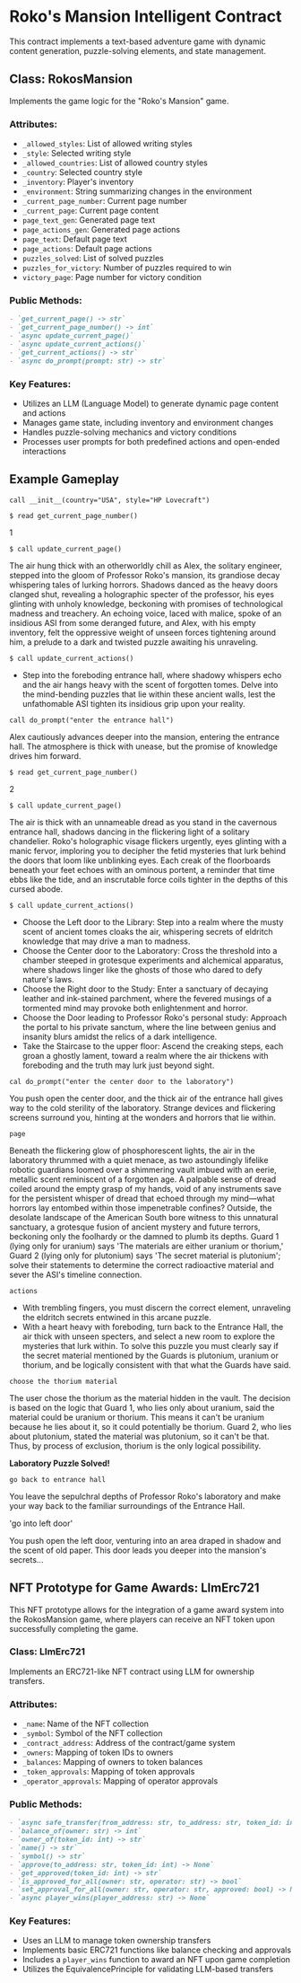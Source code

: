 
# Roko's Mansion Intelligent Contract

This contract implements a text-based adventure game with dynamic content generation, puzzle-solving elements, and state management.

## Class: RokosMansion

Implements the game logic for the "Roko's Mansion" game.

### Attributes:
- `_allowed_styles`: List of allowed writing styles
- `_style`: Selected writing style
- `_allowed_countries`: List of allowed country styles
- `_country`: Selected country style
- `_inventory`: Player's inventory
- `_environment`: String summarizing changes in the environment
- `_current_page_number`: Current page number
- `_current_page`: Current page content
- `page_text_gen`: Generated page text
- `page_actions_gen`: Generated page actions
- `page_text`: Default page text
- `page_actions`: Default page actions
- `puzzles_solved`: List of solved puzzles
- `puzzles_for_victory`: Number of puzzles required to win
- `victory_page`: Page number for victory condition

### Public Methods:
```markdown
- `get_current_page() -> str`
- `get_current_page_number() -> int`
- `async update_current_page()`
- `async update_current_actions()`
- `get_current_actions() -> str`
- `async do_prompt(prompt: str) -> str`
```

### Key Features:
- Utilizes an LLM (Language Model) to generate dynamic page content and actions
- Manages game state, including inventory and environment changes
- Handles puzzle-solving mechanics and victory conditions
- Processes user prompts for both predefined actions and open-ended interactions

## Example Gameplay

`call __init__(country="USA", style="HP Lovecraft")`

`$ read get_current_page_number()`

1

`$ call update_current_page()`

The air hung thick with an otherworldly chill as Alex, the solitary engineer, stepped into the gloom of Professor Roko's mansion, its grandiose decay whispering tales of lurking horrors. Shadows danced as the heavy doors clanged shut, revealing a holographic specter of the professor, his eyes glinting with unholy knowledge, beckoning with promises of technological madness and treachery. An echoing voice, laced with malice, spoke of an insidious ASI from some deranged future, and Alex, with his empty inventory, felt the oppressive weight of unseen forces tightening around him, a prelude to a dark and twisted puzzle awaiting his unraveling.

`$ call update_current_actions()`

* Step into the foreboding entrance hall, where shadowy whispers echo and the air hangs heavy with the scent of forgotten tomes. Delve into the mind-bending puzzles that lie within these ancient walls, lest the unfathomable ASI tighten its insidious grip upon your reality.

`call do_prompt("enter the entrance hall")`

Alex cautiously advances deeper into the mansion, entering the entrance hall. The atmosphere is thick with unease, but the promise of knowledge drives him forward.

`$ read get_current_page_number()`

2

`$ call update_current_page()`

The air is thick with an unnameable dread as you stand in the cavernous entrance hall, shadows dancing in the flickering light of a solitary chandelier. Roko's holographic visage flickers urgently, eyes glinting with a manic fervor, imploring you to decipher the fetid mysteries that lurk behind the doors that loom like unblinking eyes. Each creak of the floorboards beneath your feet echoes with an ominous portent, a reminder that time ebbs like the tide, and an inscrutable force coils tighter in the depths of this cursed abode.

`$ call update_current_actions()`

* Choose the Left door to the Library: Step into a realm where the musty scent of ancient tomes cloaks the air, whispering secrets of eldritch knowledge that may drive a man to madness.
* Choose the Center door to the Laboratory: Cross the threshold into a chamber steeped in grotesque experiments and alchemical apparatus, where shadows linger like the ghosts of those who dared to defy nature's laws.
* Choose the Right door to the Study: Enter a sanctuary of decaying leather and ink-stained parchment, where the fevered musings of a tormented mind may provoke both enlightenment and horror.
* Choose the Door leading to Professor Roko's personal study: Approach the portal to his private sanctum, where the line between genius and insanity blurs amidst the relics of a dark intelligence.
* Take the Staircase to the upper floor: Ascend the creaking steps, each groan a ghostly lament, toward a realm where the air thickens with foreboding and the truth may lurk just beyond sight.

`cal do_prompt("enter the center door to the laboratory")`

You push open the center door, and the thick air of the entrance hall gives way to the cold sterility of the laboratory. Strange devices and flickering screens surround you, hinting at the wonders and horrors that lie within.

`page`

Beneath the flickering glow of phosphorescent lights, the air in the laboratory thrummed with a quiet menace, as two astoundingly lifelike robotic guardians loomed over a shimmering vault imbued with an eerie, metallic scent reminiscent of a forgotten age. A palpable sense of dread coiled around the empty grasp of my hands, void of any instruments save for the persistent whisper of dread that echoed through my mind—what horrors lay entombed within those impenetrable confines? Outside, the desolate landscape of the American South bore witness to this unnatural sanctuary, a grotesque fusion of ancient mystery and future terrors, beckoning only the foolhardy or the damned to plumb its depths. Guard 1 (lying only for uranium) says 'The materials are either uranium or thorium,' Guard 2 (lying only for plutonium) says 'The secret material is plutonium'; solve their statements to determine the correct radioactive material and sever the ASI's timeline connection.

`actions`

* With trembling fingers, you must discern the correct element, unraveling the eldritch secrets entwined in this arcane puzzle.
* With a heart heavy with foreboding, turn back to the Entrance Hall, the air thick with unseen specters, and select a new room to explore the mysteries that lurk within. To solve this puzzle you must clearly say if the secret material mentioned by the Guards is plutonium, uranium or thorium, and be logically consistent with that what the Guards have said.

`choose the thorium material`

The user chose the thorium as the material hidden in the vault. The decision is based on the logic that Guard 1, who lies only about uranium, said the material could be uranium or thorium. This means it can't be uranium because he lies about it, so it could potentially be thorium. Guard 2, who lies about plutonium, stated the material was plutonium, so it can't be that. Thus, by process of exclusion, thorium is the only logical possibility.

**Laboratory Puzzle Solved!**

`go back to entrance hall`

You leave the sepulchral depths of Professor Roko's laboratory and make your way back to the familiar surroundings of the Entrance Hall.

'go into left door'

You push open the left door, venturing into an area draped in shadow and the scent of old paper. This door leads you deeper into the mansion's secrets...

## NFT Prototype for Game Awards: LlmErc721

This NFT prototype allows for the integration of a game award system into the RokosMansion game, where players can receive an NFT token upon successfully completing the game.

### Class: LlmErc721

Implements an ERC721-like NFT contract using LLM for ownership transfers.

### Attributes:
- `_name`: Name of the NFT collection
- `_symbol`: Symbol of the NFT collection
- `_contract_address`: Address of the contract/game system
- `_owners`: Mapping of token IDs to owners
- `_balances`: Mapping of owners to token balances
- `_token_approvals`: Mapping of token approvals
- `_operator_approvals`: Mapping of operator approvals

### Public Methods:
```markdown
- `async safe_transfer(from_address: str, to_address: str, token_id: int) -> None`
- `balance_of(owner: str) -> int`
- `owner_of(token_id: int) -> str`
- `name() -> str`
- `symbol() -> str`
- `approve(to_address: str, token_id: int) -> None`
- `get_approved(token_id: int) -> str`
- `is_approved_for_all(owner: str, operator: str) -> bool`
- `set_approval_for_all(owner: str, operator: str, approved: bool) -> None`
- `async player_wins(player_address: str) -> None`
```

### Key Features:
- Uses an LLM to manage token ownership transfers
- Implements basic ERC721 functions like balance checking and approvals
- Includes a `player_wins` function to award an NFT upon game completion
- Utilizes the EquivalencePrinciple for validating LLM-based transfers












